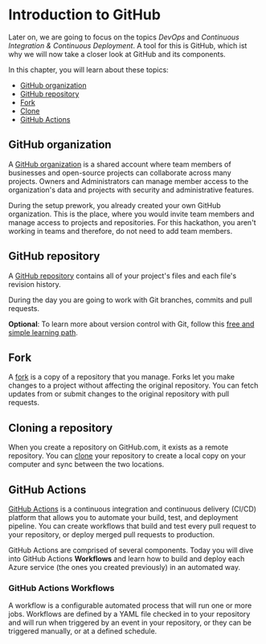 # Introduction to GitHub

Later on, we are going to focus on the topics _DevOps_ and _Continuous Integration & Continuous Deployment_. A tool for this is GitHub, which ist why we will now take a closer look at GitHub and its components.

In this chapter, you will learn about these topics:

- [GitHub organization](#github-organization)
- [GitHub repository](#github-repository)
- [Fork](#fork)
- [Clone](#clone)
- [GitHub Actions](#github-actions)

## GitHub organization

A [GitHub organization](https://docs.github.com/en/organizations/collaborating-with-groups-in-organizations/about-organizations) is a shared account where team members of businesses and open-source projects can collaborate across many projects. Owners and Administrators can manage member access to the organization's data and projects with security and administrative features.

During the setup prework, you already created your own GitHub organization. This is the place, where you would invite team members and manage access to projects and repositories. For this hackathon, you aren't working in teams and therefore, do not need to add team members.

## GitHub repository

A [GitHub repository](https://docs.github.com/en/repositories/creating-and-managing-repositories/about-repositories) contains all of your project's files and each file's revision history.

During the day you are going to work with Git branches, commits and pull requests.

**Optional**: To learn more about version control with Git, follow this [free and simple learning path](https://docs.microsoft.com/en-us/learn/modules/intro-to-git/).

## Fork

A [fork](https://docs.github.com/en/pull-requests/collaborating-with-pull-requests/working-with-forks/about-forks) is a copy of a repository that you manage. Forks let you make changes to a project without affecting the original repository. You can fetch updates from or submit changes to the original repository with pull requests.

## Cloning a repository

When you create a repository on GitHub.com, it exists as a remote repository. You can [clone](https://docs.github.com/en/repositories/creating-and-managing-repositories/cloning-a-repository) your repository to create a local copy on your computer and sync between the two locations.

## GitHub Actions

[GitHub Actions](https://docs.github.com/en/actions/learn-github-actions/understanding-github-actions) is a continuous integration and continuous delivery (CI/CD) platform that allows you to automate your build, test, and deployment pipeline. You can create workflows that build and test every pull request to your repository, or deploy merged pull requests to production.

GitHub Actions are comprised of several components. Today you will dive into GitHub Actions **Workflows** and learn how to build and deploy each Azure service (the ones you created previously) in an automated way.

### GitHub Actions Workflows

A workflow is a configurable automated process that will run one or more jobs. Workflows are defined by a YAML file checked in to your repository and will run when triggered by an event in your repository, or they can be triggered manually, or at a defined schedule.